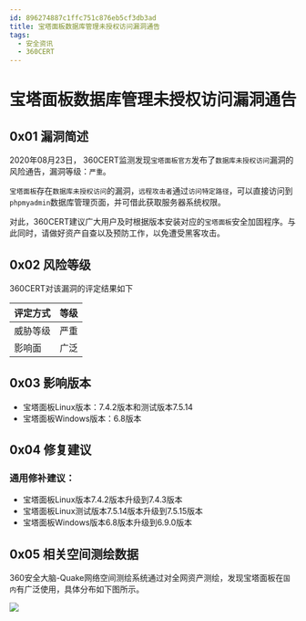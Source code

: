 ```yaml
---
id: 896274887c1ffc751c876eb5cf3db3ad
title: 宝塔面板数据库管理未授权访问漏洞通告
tags: 
  - 安全资讯
  - 360CERT
---
```


# 宝塔面板数据库管理未授权访问漏洞通告

0x01 漏洞简述
---------


2020年08月23日， 360CERT监测发现`宝塔面板官方`发布了`数据库未授权访问`漏洞的风险通告，漏洞等级：`严重`。


`宝塔面板`存在`数据库未授权访问`的漏洞，`远程攻击者`通过`访问特定路径`，可以直接访问到`phpmyadmin`数据库管理页面，并可借此获取服务器系统权限。


对此，360CERT建议广大用户及时根据版本安装对应的`宝塔面板`安全加固程序。与此同时，请做好资产自查以及预防工作，以免遭受黑客攻击。


0x02 风险等级
---------


360CERT对该漏洞的评定结果如下




| 评定方式 | 等级 |
| --- | --- |
| 威胁等级 | 严重 |
| 影响面 | 广泛 |


0x03 影响版本
---------


* 宝塔面板Linux版本：7.4.2版本和测试版本7.5.14
* 宝塔面板Windows版本：6.8版本


0x04 修复建议
---------


### 通用修补建议：


* 宝塔面板Linux版本7.4.2版本升级到7.4.3版本
* 宝塔面板Linux测试版本7.5.14版本升级到7.5.15版本
* 宝塔面板Windows版本6.8版本升级到6.9.0版本


0x05 相关空间测绘数据
-------------


360安全大脑-Quake网络空间测绘系统通过对全网资产测绘，发现宝塔面板在`国内`有广泛使用，具体分布如下图所示。


![](https://p403.ssl.qhimgs4.com/t017f2c010859c25e1f.jpeg)


